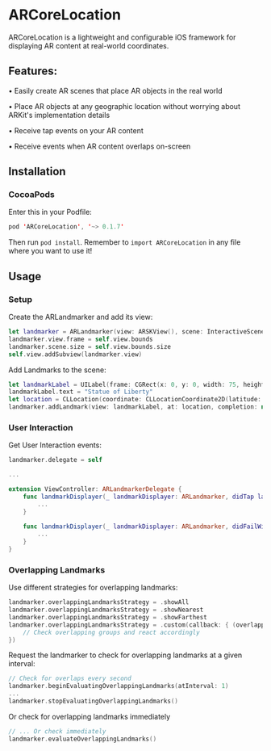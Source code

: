 # ARCoreLocation

ARCoreLocation is a lightweight and configurable iOS framework for displaying AR content at real-world coordinates.

## Features:
• Easily create AR scenes that place AR objects in the real world

• Place AR objects at any geographic location without worrying about ARKit's implementation details

• Receive tap events on your AR content

• Receive events when AR content overlaps on-screen


## Installation

### CocoaPods
Enter this in your Podfile:
```Swift
pod 'ARCoreLocation', '~> 0.1.7'
```
Then run `pod install`. Remember to `import ARCoreLocation` in any file where you want to use it!

## Usage

### Setup

Create the ARLandmarker and add its view:
```Swift
let landmarker = ARLandmarker(view: ARSKView(), scene: InteractiveScene(), locationManager: CLLocationManager())
landmarker.view.frame = self.view.bounds
landmarker.scene.size = self.view.bounds.size
self.view.addSubview(landmarker.view)
```

Add Landmarks to the scene:
```Swift
let landmarkLabel = UILabel(frame: CGRect(x: 0, y: 0, width: 75, height: 20))
landmarkLabel.text = "Statue of Liberty"
let location = CLLocation(coordinate: CLLocationCoordinate2D(latitude: 40.689234, longitude: -74.044524), altitude: 30, horizontalAccuracy: 5, verticalAccuracy: 5, timestamp: Date())
landmarker.addLandmark(view: landmarkLabel, at: location, completion: nil)
```

### User Interaction

Get User Interaction events:
```Swift
landmarker.delegate = self

...

extension ViewController: ARLandmarkerDelegate {
    func landmarkDisplayer(_ landmarkDisplayer: ARLandmarker, didTap landmark: ARLandmark) {
        ...
    }
    
    func landmarkDisplayer(_ landmarkDisplayer: ARLandmarker, didFailWithError error: Error) -> Void {
        ...
    }
}
```
### Overlapping Landmarks

Use different strategies for overlapping landmarks:
```Swift
landmarker.overlappingLandmarksStrategy = .showAll
landmarker.overlappingLandmarksStrategy = .showNearest
landmarker.overlappingLandmarksStrategy = .showFarthest
landmarker.overlappingLandmarksStrategy = .custom(callback: { (overlappingLandmarkGroups, notOverlappingLandmarks) in
    // Check overlapping groups and react accordingly
})
```

Request the landmarker to check for overlapping landmarks at a given interval:
```Swift
// Check for overlaps every second
landmarker.beginEvaluatingOverlappingLandmarks(atInterval: 1)
...
landmarker.stopEvaluatingOverlappingLandmarks()
```

Or check for overlapping landmarks immediately 
```Swift
// ... Or check immediately
landmarker.evaluateOverlappingLandmarks()
```
